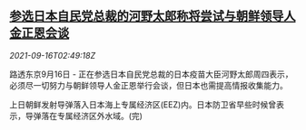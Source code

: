 <!--1631761263000-->
[参选日本自民党总裁的河野太郎称将尝试与朝鲜领导人金正恩会谈](https://cn.reuters.com/article/japan-kono-kp-kim-talk-0916-idCNKBS2GC06V)
------

<div><i>2021-09-16T02:49:18Z</i></div><p>路透东京9月16日 - 正在参选日本自民党总裁的日本疫苗大臣河野太郎周四表示，必须尽一切努力与朝鲜领导人金正恩举行会谈，但日本也需提高情报收集能力。</p><p>上日朝鲜发射导弹落入日本海上专属经济区(EEZ)内。日本防卫省早些时候曾表示，导弹落在专属经济区外水域。(完)</p>
